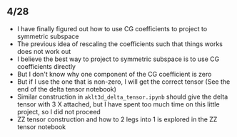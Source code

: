 ## 4/28 
- I have finally figured out how to use CG coefficients to project to symmetric subspace
- The previous idea of rescaling the coefficients such that things works does not work out
- I believe the best way to project to symmetric subspace is to use CG coefficients directly
- But I don't know why one component of the CG coefficient is zero
- But if I use the one that is non-zero, I will get the correct tensor (See the end of the delta tensor notebook) 
- Similar construction in `aklt3d_delta_tensor.ipynb` should give the delta tensor with 3 X attached, but I have spent too much time on this little project, so I did not proceed 
- ZZ tensor construction and how to 2 legs into 1 is explored in the ZZ tensor notebook